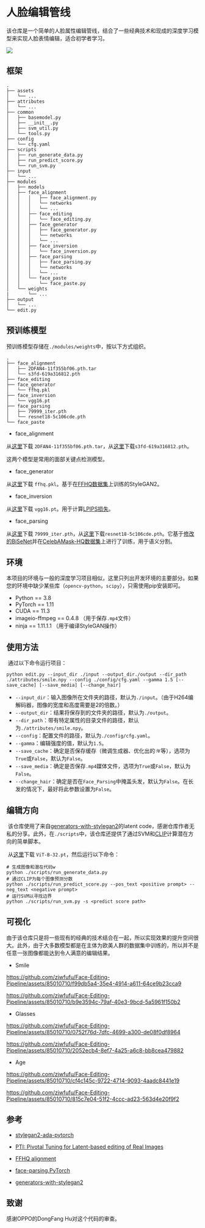 # 人脸编辑管线

​	该仓库是一个简单的人脸属性编辑管线，结合了一些经典技术和现成的深度学习模型来实现人脸表情编辑，适合初学者学习。

![](./project.png)

## 框架

```
.
├── assets
│   └── ...
├── attributes
│   └── ...
├── common
│   ├── basemodel.py
│   ├── __init__.py
│   ├── svm_util.py
│   └── tools.py
├── config
│   └── cfg.yaml
├── scripts
│   ├── run_generate_data.py
│   ├── run_predict_score.py
│   └── run_svm.py
├── input
│   └── ...
├── modules
│   ├── models
│   ├── face_alignment
│   │   │   ├── face_alignment.py
│   │   │   └── networks
│   │   │	└── ...
│   │   ├── face_editing
│   │   │   └── face_editing.py
│   │   ├── face_generator
│   │   │   ├── face_generator.py
│   │   │   └── networks
│   │   │	└── ...
│   │   ├── face_inversion
│   │   │   └── face_inversion.py
│   │   ├── face_parsing
│   │   │   ├── face_parsing.py
│   │   │   └── networks
│   │   │	└── ...
│   │   └── face_paste
│   │       └── face_paste.py
│   └── weights
|       └── ...
├── output
│   └── ...
└── edit.py
```

## 预训练模型

​	预训练模型存储在`./modules/weights`中，按以下方式组织。

```
.
├── face_alignment
│   ├── 2DFAN4-11f355bf06.pth.tar
│   └── s3fd-619a316812.pth
├── face_editing
├── face_generator
│   └── ffhq.pkl
├── face_inversion
│   └── vgg16.pt
├── face_parsing
│   ├── 79999_iter.pth
│   └── resnet18-5c106cde.pth
└── face_paste
```

- face_alignment

从[这里](https://www.adrianbulat.com/downloads/python-fan/2DFAN4-11f355bf06.pth.tar)下载 `2DFAN4-11f355bf06.pth.tar`，从[这里](https://drive.google.com/file/d/1IWqJUTAZCelAZrUzfU38zK_ZM25fK32S/view)下载`s3fd-619a316812.pth`。

这两个模型是常用的面部关键点检测模型。

- face_generator

从[这里](https://nvlabs-fi-cdn.nvidia.com/stylegan2-ada-pytorch/pretrained/)下载 `ffhq.pkl`。基于在[FFHQ数据集](https://github.com/NVlabs/ffhq-dataset)上训练的StyleGAN2。

- face_inversion

从[这里](https://nvlabs-fi-cdn.nvidia.com/stylegan2-ada-pytorch/pretrained/metrics/vgg16.pt)下载 `vgg16.pt`。用于计算[LPIPS损失](https://github.com/richzhang/PerceptualSimilarity)。

- face_parsing

从[这里](https://drive.google.com/file/d/154JgKpzCPW82qINcVieuPH3fZ2e0P812/view)下载 `79999_iter.pth`，从[这里](https://download.pytorch.org/models/resnet18-5c106cde.pth)下载`resnet18-5c106cde.pth`。它基于[修改的BiSeNet](https://github.com/zllrunning/face-parsing.PyTorch?tab=readme-ov-file)并在[CelebAMask-HQ数据集](https://github.com/switchablenorms/CelebAMask-HQ)上进行了训练，用于语义分割。

## 环境

​	本项目的环境与一般的深度学习项目相似，这里只列出开发环境的主要部分。如果您的环境中缺少某些库（`opencv-python`，`scipy`），只需使用pip安装即可。

- Python == 3.8
- PyTorch == 1.11
- CUDA == 11.3 
- imageio-ffmpeg == 0.4.8    （用于保存`.mp4`文件）
- ninja == 1.11.1.1   （用于编译StyleGAN操作）

## 使用方法

​	通过以下命令运行项目：

```
python edit.py --input_dir ./input --output_dir./output --dir_path ./attributes/smile.npy --config ./config/cfg.yaml --gamma 1.5 [--save_cache] [--save_media] [--change_hair] 
```

- `--input_dir`：输入图像所在文件夹的路径，默认为`./input`。（由于H264编解码器，图像的宽度和高度需要是2的倍数。）
- `--output_dir`：结果将保存到的文件夹的路径，默认为`./output`。
- `--dir_path`：带有特定属性的目录文件的路径，默认为`./attributes/smile.npy`。
- `--config`：配置文件的路径，默认为`./config/cfg.yaml`。
- `--gamma`：编辑强度的值，默认为`1.5`。
- `--save_cache`：确定是否保存缓存（微调生成器、优化出的$\mathcal{W}$等），选项为`True`或`False`，默认为`False`。
- `--save_media`：确定是否保存`.mp4`媒体文件，选项为`True`或`False`，默认为`False`。
- `--change_hair`：确定是否在`Face_Parsing`中掩盖头发，默认为`False`。在长发的情况下，最好将此参数设置为`False`。

## 编辑方向

​	该仓库使用了来自[generators-with-stylegan2](https://github.com/a312863063/generators-with-stylegan2/tree/master/latent_direction)的latent code，感谢仓库作者无私的分享。此外，在`./scripts`中，该仓库还提供了通过SVM和[CLIP](https://openai.com/research/clip)计算潜在方向的简单脚本。

​	从[这里](https://openaipublic.azureedge.net/clip/models/40d365715913c9da98579312b702a82c18be219cc2a73407c4526f58eba950af/ViT-B-32.pt)下载 `ViT-B-32.pt`，然后运行以下命令：

```
# 生成图像和潜在代码w
python ./scripts/run_generate_data.py
# 通过CLIP为每个图像预测分数
python ./scripts/run_predict_score.py --pos_text <positive prompt> --neg_text <negative prompt>
# 运行SVM以寻找边界
python ./scripts/run_svm.py -s <predict score path>
```

## 可视化

​	由于该仓库只是将一些现有的经典的技术结合在一起，所以实现效果的提升空间很大。此外，由于大多数模型都是在主体为欧美人群的数据集中训练的，所以并不是任意一张图像都能达到令人满意的编辑结果。

- Smile

https://github.com/zjwfufu/Face-Editing-Pipeline/assets/85010710/f99db5a4-35e4-4914-a611-64ce9b23cca9

https://github.com/zjwfufu/Face-Editing-Pipeline/assets/85010710/b9e3594c-79af-40e3-9bcd-5a5961f150b2

- Glasses

https://github.com/zjwfufu/Face-Editing-Pipeline/assets/85010710/0752f76d-7dfc-4699-a300-de08f0df8964

https://github.com/zjwfufu/Face-Editing-Pipeline/assets/85010710/2052ecb4-8ef7-4a25-a6c8-bb8cea479882

- Age

https://github.com/zjwfufu/Face-Editing-Pipeline/assets/85010710/cf4c145c-9722-4714-9093-4aadc8441e19

https://github.com/zjwfufu/Face-Editing-Pipeline/assets/85010710/815c7e04-51f2-4ccc-ad23-563d4e20f9f2


## 参考

- [stylegan2-ada-pytorch](https://github.com/NVlabs/stylegan2-ada-pytorch)
- [PTI: Pivotal Tuning for Latent-based editing of Real Images](https://github.com/danielroich/PTI)
- [FFHQ alignment](https://github.com/chi0tzp/FFHQFaceAlignment)

- [face-parsing.PyTorch](https://github.com/zllrunning/face-parsing.PyTorch)
- [generators-with-stylegan2](https://github.com/a312863063/generators-with-stylegan2/tree/master)

## 致谢

感谢OPPO的DongFang Hu对这个代码的审查。
